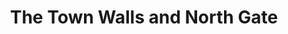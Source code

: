 ---
title: "The Town Walls and North Gate"
address: "The Town Walls and North Gate, Carrickfergus, Antrim"
tel: "NOVAL"
county: "Antrim"
category: "Monuments"
type: "Content"
lat: "54.715145111083984"
lng: "-5.805984973907471"
---